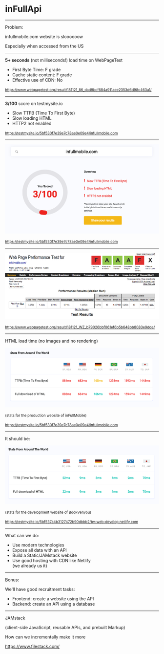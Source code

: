 # inFullApi

---

Problem:

infullmobile.com website is sloooooow

Especially when accessed from the US

---

**5+ seconds** (not milliseconds!) load time on WebPageTest

- First Byte Time: F grade
- Cache static content: F grade
- Effective use of CDN: No

<small>https://www.webpagetest.org/result/181121_86_dad9bcf684a911aee2353d6d98c463a1/</small>

---

**3/100** score on testmysite.io

- Slow TTFB (Time To First Byte)
- Slow loading HTML
- HTTP2 not enabled

<small>https://testmysite.io/5bf530f7e39e7c78ae0e09e4/infullmobile.com</small>

---

![](testmysite.png)

<small>https://testmysite.io/5bf530f7e39e7c78ae0e09e4/infullmobile.com</small>

---

![](webpagetest1.png)

<small>https://www.webpagetest.org/result/181121_WZ_b79026bbf061ef6b5b648bb8083e9dde/</small>

---

HTML load time (no images and no rendering)

![](stats-ifm.png)

<small>(stats for the production website of inFullMobile)</small>

<small>https://testmysite.io/5bf530f7e39e7c78ae0e09e4/infullmobile.com</small>

---

It should be:

![](stats-bv.png)

<small>(stats for the development website of BookVenyou)</small>

<small>https://testmysite.io/5bf537a4b3127472b90dbbb2/bv-web-develop.netlify.com</small>

---

What can we do:

- Use modern technologies
- Expose all data with an API
- Build a Static/JAMstack website
- Use good hosting with CDN like Netlify<br>(we already us it)

---

Bonus:

We'll have good recruitment tasks:

- Frontend: create a website using the API
- Backend: create an API using a database

---

JAMstack

(client-side JavaScript, reusable APIs, and prebuilt Markup)

How can we incrementally make it more 

https://www.filestack.com/

